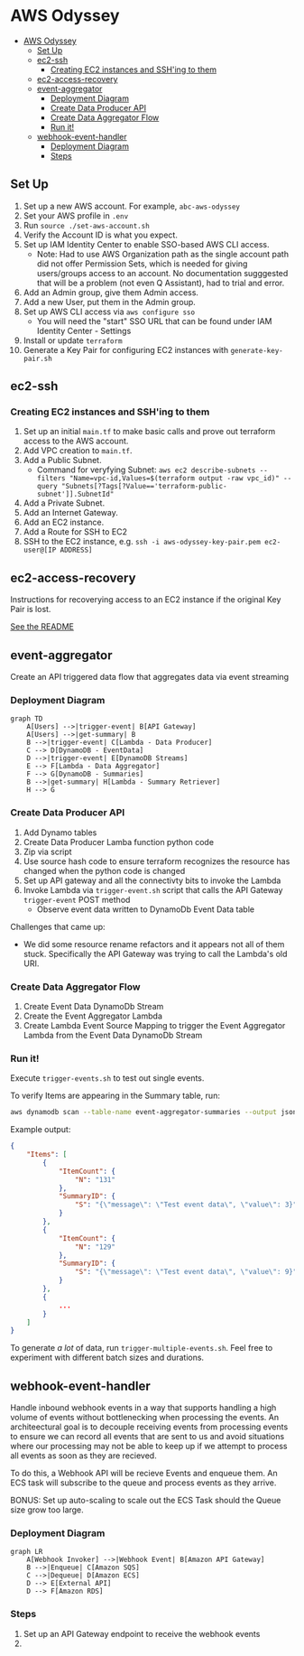# AWS Odyssey

- [AWS Odyssey](#aws-odyssey)
  - [Set Up](#set-up)
  - [ec2-ssh](#ec2-ssh)
    - [Creating EC2 instances and SSH'ing to them](#creating-ec2-instances-and-sshing-to-them)
  - [ec2-access-recovery](#ec2-access-recovery)
  - [event-aggregator](#event-aggregator)
    - [Deployment Diagram](#deployment-diagram)
    - [Create Data Producer API](#create-data-producer-api)
    - [Create Data Aggregator Flow](#create-data-aggregator-flow)
    - [Run it!](#run-it)
  - [webhook-event-handler](#webhook-event-handler)
    - [Deployment Diagram](#deployment-diagram-1)
    - [Steps](#steps)


## Set Up
1. Set up a new AWS account. For example, `abc-aws-odyssey`
1. Set your AWS profile in `.env`
1. Run `source ./set-aws-account.sh`
1. Verify the Account ID is what you expect.
1. Set up IAM Identity Center to enable SSO-based AWS CLI access. 
    * Note: Had to use AWS Organization path as the single account path did not offer Permission Sets, which is needed for giving users/groups access to an account. No documentation sugggested that will be a problem (not even Q Assistant), had to trial and error. 
1. Add an Admin group, give them Admin access.
1. Add a new User, put them in the Admin group.
1. Set up AWS CLI access via `aws configure sso`
    * You will need the "start" SSO URL that can be found under IAM Identity Center - Settings
1. Install or update `terraform`
1. Generate a Key Pair for configuring EC2 instances with `generate-key-pair.sh`


## ec2-ssh
### Creating EC2 instances and SSH'ing to them
1. Set up an initial `main.tf` to make basic calls and prove out terraform access to the AWS account.
1. Add VPC creation to `main.tf`.
1. Add a Public Subnet.
    * Command for veryfying Subnet: 
    ```aws ec2 describe-subnets --filters "Name=vpc-id,Values=$(terraform output -raw vpc_id)" --query "Subnets[?Tags[?Value=='terraform-public-subnet']].SubnetId"```
1. Add a Private Subnet.
1. Add an Internet Gateway.
1. Add an EC2 instance.
1. Add a Route for SSH to EC2
1. SSH to the EC2 instance, e.g. `ssh -i aws-odyssey-key-pair.pem ec2-user@[IP ADDRESS]`

## ec2-access-recovery
Instructions for recoverying access to an EC2 instance if the original Key Pair is lost. 

[See the README](ec2-access-recovery/README.md)

## event-aggregator
Create an API triggered data flow that aggregates data via event streaming

### Deployment Diagram
```mermaid
graph TD
    A[Users] -->|trigger-event| B[API Gateway]
    A[Users] -->|get-summary| B
    B -->|trigger-event| C[Lambda - Data Producer]
    C --> D[DynamoDB - EventData]
    D -->|trigger-event| E[DynamoDB Streams]
    E --> F[Lambda - Data Aggregator]
    F --> G[DynamoDB - Summaries]
    B -->|get-summary| H[Lambda - Summary Retriever]
    H --> G
```

### Create Data Producer API
1. Add Dynamo tables
1. Create Data Producer Lamba function python code
1. Zip via script
1. Use source hash code to ensure terraform recognizes the resource has changed when the python code is changed
1. Set up API gateway and all the connectivty bits to invoke the Lambda
1. Invoke Lambda via `trigger-event.sh` script that calls the API Gateway `trigger-event` POST method
    * Observe event data written to DynamoDb Event Data table

Challenges that came up:
* We did some resource rename refactors and it appears not all of them stuck. Specifically the API Gateway was trying to call the Lambda's old URI. 

### Create Data Aggregator Flow
1. Create Event Data DynamoDb Stream
1. Create the Event Aggregator Lambda
1. Create Lambda Event Source Mapping to trigger the Event Aggregator Lambda from the Event Data DynamoDb Stream

### Run it!
Execute `trigger-events.sh` to test out single events. 

To verify Items are appearing in the Summary table, run:
```sh
aws dynamodb scan --table-name event-aggregator-summaries --output json
```

Example output:
```json
{
    "Items": [
        {
            "ItemCount": {
                "N": "131"
            },
            "SummaryID": {
                "S": "{\"message\": \"Test event data\", \"value\": 3}"
            }
        },
        {
            "ItemCount": {
                "N": "129"
            },
            "SummaryID": {
                "S": "{\"message\": \"Test event data\", \"value\": 9}"
            }
        },
        {
            ...
        }
    ]
}
```

To generate _a lot_ of data, run `trigger-multiple-events.sh`. Feel free to experiment with different batch sizes and durations.


## webhook-event-handler

Handle inbound webhook events in a way that supports handling a high volume of events without bottlenecking when processing the events. An architeectural goal is to decouple receiving events from processing events to ensure we can record all events that are sent to us and avoid situations where our processing may not be able to keep up if we attempt to process all events as soon as they are recieved.

To do this, a Webhook API will be recieve Events and enqueue them. An ECS task will subscribe to the queue and process events as they arrive. 

BONUS: Set up auto-scaling to scale out the ECS Task should the Queue size grow too large. 

### Deployment Diagram
```mermaid
graph LR
    A[Webhook Invoker] -->|Webhook Event| B[Amazon API Gateway]
    B -->|Enqueue| C[Amazon SQS]
    C -->|Dequeue| D[Amazon ECS]
    D --> E[External API]
    D --> F[Amazon RDS]
```

### Steps
1. Set up an API Gateway endpoint to receive the webhook events
1. 
